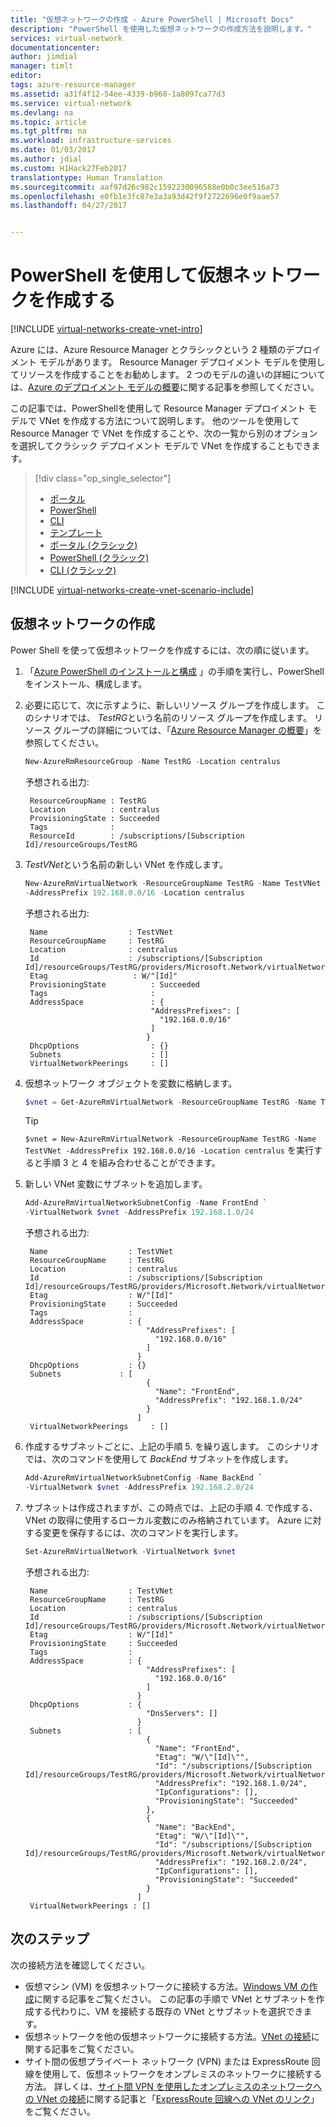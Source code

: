 ```yaml
---
title: "仮想ネットワークの作成 - Azure PowerShell | Microsoft Docs"
description: "PowerShell を使用した仮想ネットワークの作成方法を説明します。"
services: virtual-network
documentationcenter: 
author: jimdial
manager: timlt
editor: 
tags: azure-resource-manager
ms.assetid: a31f4f12-54ee-4339-b968-1a8097ca77d3
ms.service: virtual-network
ms.devlang: na
ms.topic: article
ms.tgt_pltfrm: na
ms.workload: infrastructure-services
ms.date: 01/03/2017
ms.author: jdial
ms.custom: H1Hack27Feb2017
translationtype: Human Translation
ms.sourcegitcommit: aaf97d26c982c1592230096588e0b0c3ee516a73
ms.openlocfilehash: e0fb1e3fc87e3a3a93d42f9f2722696e0f9aae57
ms.lasthandoff: 04/27/2017


---
```

# <a name="create-a-virtual-network-using-powershell"></a>PowerShell を使用して仮想ネットワークを作成する

[!INCLUDE [virtual-networks-create-vnet-intro](../../includes/virtual-networks-create-vnet-intro-include.md)]

Azure には、Azure Resource Manager とクラシックという 2 種類のデプロイメント モデルがあります。 Resource Manager デプロイメント モデルを使用してリソースを作成することをお勧めします。 2 つのモデルの違いの詳細については、[Azure のデプロイメント モデルの概要](../azure-resource-manager/resource-manager-deployment-model.md)に関する記事を参照してください。
 
この記事では、PowerShellを使用して Resource Manager デプロイメント モデルで VNet を作成する方法について説明します。 他のツールを使用して Resource Manager で VNet を作成することや、次の一覧から別のオプションを選択してクラシック デプロイメント モデルで VNet を作成することもできます。

> [!div class="op_single_selector"]
> * [ポータル](virtual-networks-create-vnet-arm-pportal.md)
> * [PowerShell](virtual-networks-create-vnet-arm-ps.md)
> * [CLI](virtual-networks-create-vnet-arm-cli.md)
> * [テンプレート](virtual-networks-create-vnet-arm-template-click.md)
> * [ポータル (クラシック)](virtual-networks-create-vnet-classic-pportal.md)
> * [PowerShell (クラシック)](virtual-networks-create-vnet-classic-netcfg-ps.md)
> * [CLI (クラシック)](virtual-networks-create-vnet-classic-cli.md)

[!INCLUDE [virtual-networks-create-vnet-scenario-include](../../includes/virtual-networks-create-vnet-scenario-include.md)]

## <a name="create-a-virtual-network"></a>仮想ネットワークの作成

Power Shell を使って仮想ネットワークを作成するには、次の順に従います。

1. 「[Azure PowerShell のインストールと構成](/powershell/azure/overview) 」の手順を実行し、PowerShell をインストール、構成します。

2. 必要に応じて、次に示すように、新しいリソース グループを作成します。 このシナリオでは、 *TestRG*という名前のリソース グループを作成します。 リソース グループの詳細については、「[Azure Resource Manager の概要](../azure-resource-manager/resource-group-overview.md)」を参照してください。

    ```powershell   
    New-AzureRmResourceGroup -Name TestRG -Location centralus
    ```

    予想される出力:

        ResourceGroupName : TestRG
        Location          : centralus
        ProvisioningState : Succeeded
        Tags              :
        ResourceId        : /subscriptions/[Subscription Id]/resourceGroups/TestRG    
3. *TestVNet*という名前の新しい VNet を作成します。

    ```powershell
    New-AzureRmVirtualNetwork -ResourceGroupName TestRG -Name TestVNet `
    -AddressPrefix 192.168.0.0/16 -Location centralus
    ```

    予想される出力:

        Name                  : TestVNet
        ResourceGroupName     : TestRG
        Location              : centralus
        Id                    : /subscriptions/[Subscription Id]/resourceGroups/TestRG/providers/Microsoft.Network/virtualNetworks/TestVNet
        Etag                   : W/"[Id]"
        ProvisioningState          : Succeeded
        Tags                       : 
        AddressSpace               : {
                                   "AddressPrefixes": [
                                     "192.168.0.0/16"
                                   ]
                                  }
        DhcpOptions                : {}
        Subnets                    : []
        VirtualNetworkPeerings     : []
4. 仮想ネットワーク オブジェクトを変数に格納します。

    ```powershell
    $vnet = Get-AzureRmVirtualNetwork -ResourceGroupName TestRG -Name TestVNet
    ```

   > [!TIP]
   > `$vnet = New-AzureRmVirtualNetwork -ResourceGroupName TestRG -Name TestVNet -AddressPrefix 192.168.0.0/16 -Location centralus` を実行すると手順 3 と 4 を組み合わせることができます。
   > 

5. 新しい VNet 変数にサブネットを追加します。

    ```powershell
    Add-AzureRmVirtualNetworkSubnetConfig -Name FrontEnd `
    -VirtualNetwork $vnet -AddressPrefix 192.168.1.0/24
    ```

    予想される出力:
   
        Name                  : TestVNet
        ResourceGroupName     : TestRG
        Location              : centralus
        Id                    : /subscriptions/[Subscription Id]/resourceGroups/TestRG/providers/Microsoft.Network/virtualNetworks/TestVNet
        Etag                  : W/"[Id]"
        ProvisioningState     : Succeeded
        Tags                  :
        AddressSpace          : {
                                  "AddressPrefixes": [
                                    "192.168.0.0/16"
                                  ]
                                }
        DhcpOptions           : {}
        Subnets             : [
                                  {
                                    "Name": "FrontEnd",
                                    "AddressPrefix": "192.168.1.0/24"
                                  }
                                ]
        VirtualNetworkPeerings     : []

6. 作成するサブネットごとに、上記の手順 5. を繰り返します。 このシナリオでは、次のコマンドを使用して *BackEnd* サブネットを作成します。

    ```powershell
    Add-AzureRmVirtualNetworkSubnetConfig -Name BackEnd `
    -VirtualNetwork $vnet -AddressPrefix 192.168.2.0/24
    ```

7. サブネットは作成されますが、この時点では、上記の手順 4. で作成する、VNet の取得に使用するローカル変数にのみ格納されています。 Azure に対する変更を保存するには、次のコマンドを実行します。

    ```powershell
    Set-AzureRmVirtualNetwork -VirtualNetwork $vnet
    ```
   
    予想される出力:
   
        Name                  : TestVNet
        ResourceGroupName     : TestRG
        Location              : centralus
        Id                    : /subscriptions/[Subscription Id]/resourceGroups/TestRG/providers/Microsoft.Network/virtualNetworks/TestVNet
        Etag                  : W/"[Id]"
        ProvisioningState     : Succeeded
        Tags                  :
        AddressSpace          : {
                                  "AddressPrefixes": [
                                    "192.168.0.0/16"
                                  ]
                                }
        DhcpOptions           : {
                                  "DnsServers": []
                                }
        Subnets               : [
                                  {
                                    "Name": "FrontEnd",
                                    "Etag": "W/\"[Id]\"",
                                    "Id": "/subscriptions/[Subscription Id]/resourceGroups/TestRG/providers/Microsoft.Network/virtualNetworks/TestVNet/subnets/FrontEnd",
                                    "AddressPrefix": "192.168.1.0/24",
                                    "IpConfigurations": [],
                                    "ProvisioningState": "Succeeded"
                                  },
                                  {
                                    "Name": "BackEnd",
                                    "Etag": "W/\"[Id]\"",
                                    "Id": "/subscriptions/[Subscription Id]/resourceGroups/TestRG/providers/Microsoft.Network/virtualNetworks/TestVNet/subnets/BackEnd",
                                    "AddressPrefix": "192.168.2.0/24",
                                    "IpConfigurations": [],
                                    "ProvisioningState": "Succeeded"
                                  }
                                ]
        VirtualNetworkPeerings : []

## <a name="next-steps"></a>次のステップ

次の接続方法を確認してください。

- 仮想マシン (VM) を仮想ネットワークに接続する方法。[Windows VM の作成](../virtual-machines/virtual-machines-windows-ps-create.md)に関する記事をご覧ください。 この記事の手順で VNet とサブネットを作成する代わりに、VM を接続する既存の VNet とサブネットを選択できます。
- 仮想ネットワークを他の仮想ネットワークに接続する方法。[VNet の接続](../vpn-gateway/vpn-gateway-vnet-vnet-rm-ps.md)に関する記事をご覧ください。
- サイト間の仮想プライベート ネットワーク (VPN) または ExpressRoute 回線を使用して、仮想ネットワークをオンプレミスのネットワークに接続する方法。 詳しくは、[サイト間 VPN を使用したオンプレミスのネットワークへの VNet の接続](../vpn-gateway/vpn-gateway-howto-multi-site-to-site-resource-manager-portal.md)に関する記事と「[ExpressRoute 回線への VNet のリンク](../expressroute/expressroute-howto-linkvnet-arm.md)」をご覧ください。


